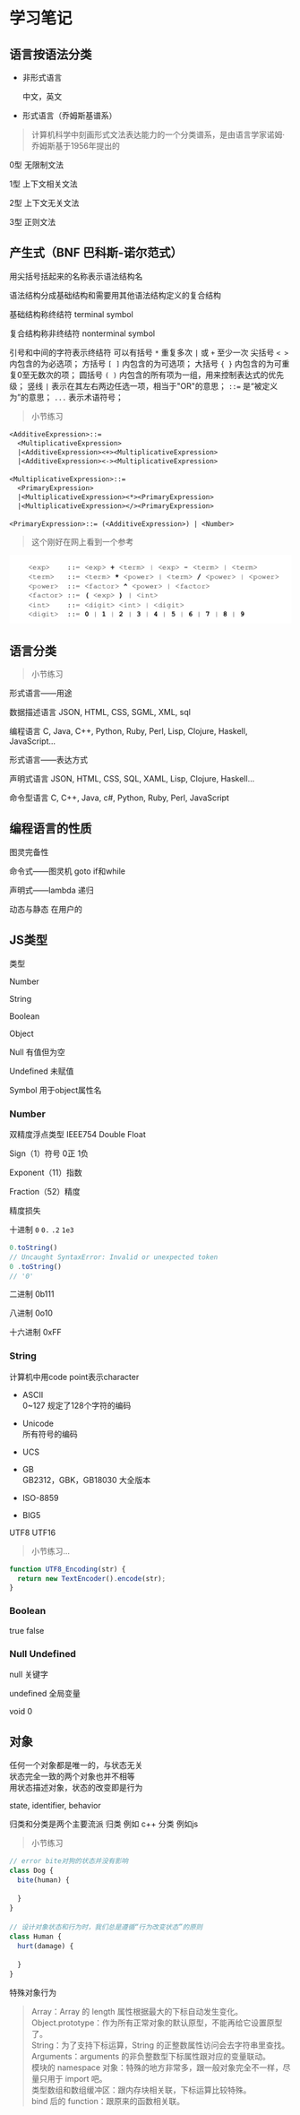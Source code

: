 # 学习笔记

## 语言按语法分类

* 非形式语言
  
  中文，英文

* 形式语言（乔姆斯基谱系）

> 计算机科学中刻画形式文法表达能力的一个分类谱系，是由语言学家诺姆·乔姆斯基于1956年提出的

  0型 无限制文法

  1型 上下文相关文法

  2型 上下文无关文法

  3型 正则文法

## 产生式（BNF 巴科斯-诺尔范式）

用尖括号括起来的名称表示语法结构名

语法结构分成基础结构和需要用其他语法结构定义的复合结构

  基础结构称终结符 terminal symbol

  复合结构称非终结符 nonterminal symbol


引号和中间的字符表示终结符
可以有括号
`*` 重复多次
`|` 或
`+` 至少一次
尖括号 `< >` 内包含的为必选项；
方括号 `[ ]` 内包含的为可选项；
大括号 `{ }` 内包含的为可重复0至无数次的项；
圆括号 `( )` 内包含的所有项为一组，用来控制表达式的优先级；
竖线 `|` 表示在其左右两边任选一项，相当于"OR"的意思；
`::=` 是“被定义为”的意思；
`...`  表示术语符号；

> 小节练习

```
<AdditiveExpression>::= 
  <MultiplicativeExpression>
  |<AdditiveExpression><+><MultiplicativeExpression>
  |<AdditiveExpression><-><MultiplicativeExpression>

<MultiplicativeExpression>::=
  <PrimaryExpression>
  |<MultiplicativeExpression><*><PrimaryExpression>
  |<MultiplicativeExpression></><PrimaryExpression>

<PrimaryExpression>::= (<AdditiveExpression>) | <Number>
```

> 这个刚好在网上看到一个参考

<img src="./img.png">

## 语言分类

> 小节练习

形式语言——用途

  数据描述语言 JSON, HTML, CSS, SGML, XML, sql

  编程语言 C, Java, C++, Python, Ruby, Perl, Lisp, Clojure, Haskell, JavaScript...

形式语言——表达方式

  声明式语言 JSON, HTML, CSS, SQL, XAML, Lisp, Clojure, Haskell...

  命令型语言 C, C++, Java, c#, Python, Ruby, Perl, JavaScript

## 编程语言的性质

图灵完备性

  命令式——图灵机
    goto
    if和while

  声明式——lambda
    递归

动态与静态
  在用户的


## JS类型

类型

Number 

String 

Boolean 

Object 

Null 有值但为空 

Undefined 未赋值 

Symbol 用于object属性名 

### Number

双精度浮点类型 IEEE754 Double Float

Sign（1）符号 0正 1负 

Exponent（11）指数 

Fraction（52）精度 

精度损失

十进制 
`0` 
`0.` 
`.2` 
`1e3` 

```JavaScript
0.toString()
// Uncaught SyntaxError: Invalid or unexpected token
0 .toString()
// '0'
```

二进制
0b111

八进制 
0o10

十六进制 
0xFF

### String

计算机中用code point表示character

* ASCII  
0~127 规定了128个字符的编码

* Unicode  
所有符号的编码

* UCS

* GB  
  GB2312，GBK，GB18030 大全版本

* ISO-8859 

* BIG5 


UTF8 
UTF16 

> 小节练习...

```JavaScript
function UTF8_Encoding(str) {
  return new TextEncoder().encode(str);
}
```

### Boolean

true false

### Null Undefined

null 关键字 

undefined 全局变量 

void 0 

## 对象

任何一个对象都是唯一的，与状态无关  
状态完全一致的两个对象也并不相等  
用状态描述对象，状态的改变即是行为  

state, identifier, behavior

归类和分类是两个主要流派  归类 例如 c++ 分类 例如js

> 小节练习

```JavaScript
// error bite对狗的状态并没有影响
class Dog {
  bite(human) {

  }
}

// 设计对象状态和行为时，我们总是遵循“行为改变状态”的原则
class Human {
  hurt(damage) {
    
  }
}

```


特殊对象行为

> Array：Array 的 length 属性根据最大的下标自动发生变化。  
  Object.prototype：作为所有正常对象的默认原型，不能再给它设置原型了。  
  String：为了支持下标运算，String 的正整数属性访问会去字符串里查找。  
  Arguments：arguments 的非负整数型下标属性跟对应的变量联动。  
  模块的 namespace 对象：特殊的地方非常多，跟一般对象完全不一样，尽量只用于 import 吧。  
  类型数组和数组缓冲区：跟内存块相关联，下标运算比较特殊。  
  bind 后的 function：跟原来的函数相关联。  